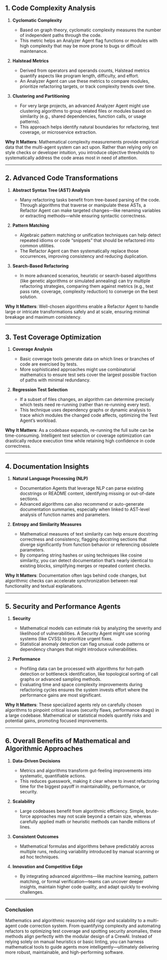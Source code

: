 ## 1. Code Complexity Analysis

1. **Cyclomatic Complexity**

   - Based on graph theory, cyclomatic complexity measures the number of independent paths through the code.
   - This metric helps an Analyzer Agent flag functions or modules with high complexity that may be more prone to bugs or difficult maintenance.

2. **Halstead Metrics**

   - Derived from operators and operands counts, Halstead metrics quantify aspects like program length, difficulty, and effort.
   - An Analyzer Agent can use these metrics to compare modules, prioritize refactoring targets, or track complexity trends over time.

3. **Clustering and Partitioning**
   - For very large projects, an advanced Analyzer Agent might use clustering algorithms to group related files or modules based on similarity (e.g., shared dependencies, function calls, or usage patterns).
   - This approach helps identify natural boundaries for refactoring, test coverage, or microservice extraction.

**Why It Matters**: Mathematical complexity measurements provide empirical data that the multi-agent system can act upon. Rather than relying only on style checks or developer intuition, you introduce objective thresholds to systematically address the code areas most in need of attention.

---

## 2. Advanced Code Transformations

1. **Abstract Syntax Tree (AST) Analysis**

   - Many refactoring tasks benefit from tree-based parsing of the code. Through algorithms that traverse or manipulate these ASTs, a Refactor Agent can make targeted changes—like renaming variables or extracting methods—while ensuring syntactic correctness.

2. **Pattern Matching**

   - Algebraic pattern matching or unification techniques can help detect repeated idioms or code “snippets” that should be refactored into common utilities.
   - The Refactor Agent can then systematically replace those occurrences, improving consistency and reducing duplication.

3. **Search-Based Refactoring**
   - In more advanced scenarios, heuristic or search-based algorithms (like genetic algorithms or simulated annealing) can try multiple refactoring strategies, comparing them against metrics (e.g., test pass rate, coverage, complexity reduction) to converge on the best solution.

**Why It Matters**: Well-chosen algorithms enable a Refactor Agent to handle large or intricate transformations safely and at scale, ensuring minimal breakage and maximum consistency.

---

## 3. Test Coverage Optimization

1. **Coverage Analysis**

   - Basic coverage tools generate data on which lines or branches of code are exercised by tests.
   - More sophisticated approaches might use combinatorial mathematics to ensure test sets cover the largest possible fraction of paths with minimal redundancy.

2. **Regression Test Selection**
   - If a subset of files changes, an algorithm can determine precisely which tests need re-running (rather than re-running every test).
   - This technique uses dependency graphs or dynamic analysis to trace which modules the changed code affects, optimizing the Test Agent’s workload.

**Why It Matters**: As a codebase expands, re-running the full suite can be time-consuming. Intelligent test selection or coverage optimization can drastically reduce execution time while retaining high confidence in code correctness.

---

## 4. Documentation Insights

1. **Natural Language Processing (NLP)**

   - Documentation Agents that leverage NLP can parse existing docstrings or README content, identifying missing or out-of-date sections.
   - Advanced algorithms can also recommend or auto-generate documentation summaries, especially when linked to AST-level analysis of function names and parameters.

2. **Entropy and Similarity Measures**
   - Mathematical measures of text similarity can help ensure docstring correctness and consistency, flagging docstring sections that diverge significantly from function behavior or referencing obsolete parameters.
   - By comparing string hashes or using techniques like cosine similarity, you can detect documentation that’s nearly identical to existing blocks, simplifying merges or repeated content checks.

**Why It Matters**: Documentation often lags behind code changes, but algorithmic checks can accelerate synchronization between real functionality and textual explanations.

---

## 5. Security and Performance Agents

1. **Security**

   - Mathematical models can estimate risk by analyzing the severity and likelihood of vulnerabilities. A Security Agent might use scoring systems (like CVSS) to prioritize urgent fixes.
   - Statistical anomaly detection can flag unusual code patterns or dependency changes that might introduce vulnerabilities.

2. **Performance**
   - Profiling data can be processed with algorithms for hot-path detection or bottleneck identification, like topological sorting of call graphs or advanced sampling methods.
   - Evaluating time and space complexity improvements during refactoring cycles ensures the system invests effort where the performance gains are most significant.

**Why It Matters**: These specialized agents rely on carefully chosen algorithms to pinpoint critical issues (security flaws, performance drags) in a large codebase. Mathematical or statistical models quantify risks and potential gains, promoting focused improvements.

---

## 6. Overall Benefits of Mathematical and Algorithmic Approaches

1. **Data-Driven Decisions**

   - Metrics and algorithms transform gut-feeling improvements into systematic, quantifiable actions.
   - This reduces guesswork, making it clear where to invest refactoring time for the biggest payoff in maintainability, performance, or security.

2. **Scalability**

   - Large codebases benefit from algorithmic efficiency. Simple, brute-force approaches may not scale beyond a certain size, whereas carefully applied math or heuristic methods can handle millions of lines.

3. **Consistent Outcomes**

   - Mathematical formulas and algorithms behave predictably across multiple runs, reducing variability introduced by manual scanning or ad hoc techniques.

4. **Innovation and Competitive Edge**
   - By integrating advanced algorithms—like machine learning, pattern matching, or formal verification—teams can uncover deeper insights, maintain higher code quality, and adapt quickly to evolving challenges.

---

### Conclusion

Mathematics and algorithmic reasoning add rigor and scalability to a multi-agent code correction system. From quantifying complexity and automating refactors to optimizing test coverage and spotting security anomalies, these methods align perfectly with the modular design of a CrewAI. Instead of relying solely on manual heuristics or basic linting, you can harness mathematical tools to guide agents more intelligently—ultimately delivering more robust, maintainable, and high-performing software.
